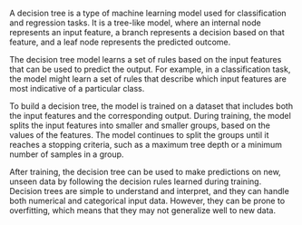 A decision tree is a type of machine learning model used for classification and regression tasks. It is a tree-like model, where an internal node represents an input feature, a branch represents a decision based on that feature, and a leaf node represents the predicted outcome.

The decision tree model learns a set of rules based on the input features that can be used to predict the output. For example, in a classification task, the model might learn a set of rules that describe which input features are most indicative of a particular class.

To build a decision tree, the model is trained on a dataset that includes both the input features and the corresponding output. During training, the model splits the input features into smaller and smaller groups, based on the values of the features. The model continues to split the groups until it reaches a stopping criteria, such as a maximum tree depth or a minimum number of samples in a group.

After training, the decision tree can be used to make predictions on new, unseen data by following the decision rules learned during training. Decision trees are simple to understand and interpret, and they can handle both numerical and categorical input data. However, they can be prone to overfitting, which means that they may not generalize well to new data.